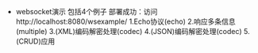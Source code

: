 + websocket演示
包括4个例子
部署成功：访问
http://localhost:8080/wsexample/
 1.Echo协议(echo)
 2.响应多条信息(multiple)
 3.(XML)编码解密处理(codec)
 4.(JSON)编码解密处理(codec)
 5.(CRUD)应用